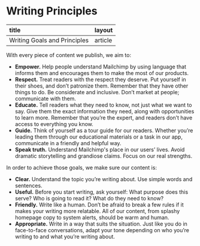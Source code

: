 # Writing Principles



| title | layout |
| :--- | :--- |
| Writing Goals and Principles | article |

With every piece of content we publish, we aim to:

* **Empower.** Help people understand Mailchimp by using language that informs them and encourages them to make the most of our products.
* **Respect.** Treat readers with the respect they deserve. Put yourself in their shoes, and don’t patronize them. Remember that they have other things to do. Be considerate and inclusive. Don’t market at people; communicate with them.
* **Educate.** Tell readers what they need to know, not just what we want to say. Give them the exact information they need, along with opportunities to learn more. Remember that you’re the expert, and readers don’t have access to everything you know.
* **Guide.** Think of yourself as a tour guide for our readers. Whether you’re leading them through our educational materials or a task in our app, communicate in a friendly and helpful way.
* **Speak truth.** Understand Mailchimp's place in our users’ lives. Avoid dramatic storytelling and grandiose claims. Focus on our real strengths.

In order to achieve those goals, we make sure our content is:

* **Clear.** Understand the topic you’re writing about. Use simple words and sentences.
* **Useful.** Before you start writing, ask yourself: What purpose does this serve? Who is going to read it? What do they need to know?
* **Friendly.** Write like a human. Don’t be afraid to break a few rules if it makes your writing more relatable. All of our content, from splashy homepage copy to system alerts, should be warm and human.
* **Appropriate.** Write in a way that suits the situation. Just like you do in face-to-face conversations, adapt your tone depending on who you’re writing to and what you’re writing about.

